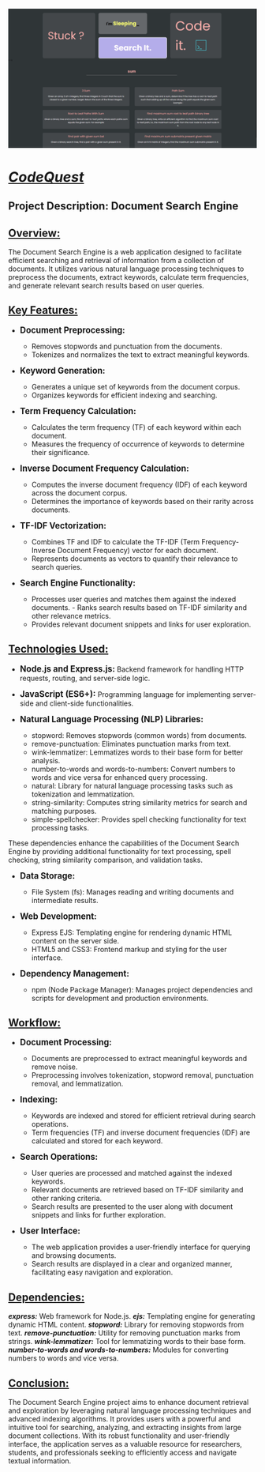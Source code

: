 !["View"](./Media/page1.png)

# <u>**_CodeQuest_**</u>

## Project Description: Document Search Engine

## <u>Overview:</u>

The Document Search Engine is a web application designed to facilitate efficient searching and retrieval of information from a collection of documents. It utilizes various natural language processing techniques to preprocess the documents, extract keywords, calculate term frequencies, and generate relevant search results based on user queries.

## <u>Key Features:</u>

- <b><span style="font-size:larger;">Document Preprocessing:</span></b>

  - Removes stopwords and punctuation from the documents.
  - Tokenizes and normalizes the text to extract meaningful keywords.

- <b><span style="font-size:larger;">Keyword Generation:</span></b>

  - Generates a unique set of keywords from the document corpus.
  - Organizes keywords for efficient indexing and searching.

- <b><span style="font-size:larger;">Term Frequency Calculation:</span></b>

  - Calculates the term frequency (TF) of each keyword within each document.
  - Measures the frequency of occurrence of keywords to determine their significance.

- <b><span style="font-size:larger;">Inverse Document Frequency Calculation:</span></b>

  - Computes the inverse document frequency (IDF) of each keyword across the document corpus.
  - Determines the importance of keywords based on their rarity across documents.

- <b><span style="font-size:larger;">TF-IDF Vectorization:</span></b>

  - Combines TF and IDF to calculate the TF-IDF (Term Frequency-Inverse Document Frequency) vector for each document.
  - Represents documents as vectors to quantify their relevance to search queries.

- <b><span style="font-size:larger;">Search Engine Functionality:</span></b>
  - Processes user queries and matches them against the indexed documents. - Ranks search results based on TF-IDF similarity and other relevance metrics.
  - Provides relevant document snippets and links for user exploration.

## <u>Technologies Used:</u>

- <b><span style="font-size:larger;">Node.js and Express.js:</span></b> Backend framework for handling HTTP requests, routing, and server-side logic.

- <b><span style="font-size:larger;">JavaScript (ES6+):</span></b> Programming language for implementing server-side and client-side functionalities.

- <b><span style="font-size:larger;">Natural Language Processing (NLP) Libraries:</span></b>
  - stopword: Removes stopwords (common words) from documents.
  - remove-punctuation: Eliminates punctuation marks from text.
  - wink-lemmatizer: Lemmatizes words to their base form for better analysis.
  - number-to-words and words-to-numbers: Convert numbers to words and vice versa for enhanced query processing.
  - natural: Library for natural language processing tasks such as tokenization and lemmatization.
  - string-similarity: Computes string similarity metrics for search and matching purposes.
  - simple-spellchecker: Provides spell checking functionality for text processing tasks.

These dependencies enhance the capabilities of the Document Search Engine by providing additional functionality for text processing, spell checking, string similarity comparison, and validation tasks.

- <b><span style="font-size:larger;">Data Storage:</span></b>

  - File System (fs): Manages reading and writing documents and intermediate results.

- <b><span style="font-size:larger;">Web Development:</span></b>

  - Express EJS: Templating engine for rendering dynamic HTML content on the server side.
  - HTML5 and CSS3: Frontend markup and styling for the user interface.

- <b><span style="font-size:larger;">Dependency Management:</span></b>

  - npm (Node Package Manager): Manages project dependencies and scripts for development and production environments.

## <u>Workflow:</u>

- <b><span style="font-size:larger;">Document Processing:</span></b>

  - Documents are preprocessed to extract meaningful keywords and remove noise.
  - Preprocessing involves tokenization, stopword removal, punctuation removal, and lemmatization.

- <b><span style="font-size:larger;">Indexing:</span></b>

  - Keywords are indexed and stored for efficient retrieval during search operations.
  - Term frequencies (TF) and inverse document frequencies (IDF) are calculated and stored for each keyword.

- <b><span style="font-size:larger;">Search Operations:</span></b>

  - User queries are processed and matched against the indexed keywords.
  - Relevant documents are retrieved based on TF-IDF similarity and other ranking criteria.
  - Search results are presented to the user along with document snippets and links for further exploration.

- <b><span style="font-size:larger;">User Interface:</span></b>
  - The web application provides a user-friendly interface for querying and browsing documents.
  - Search results are displayed in a clear and organized manner, facilitating easy navigation and exploration.

## <u>Dependencies:</u>

**_express:_** Web framework for Node.js.
**_ejs:_** Templating engine for generating dynamic HTML content.
**_stopword:_** Library for removing stopwords from text.
**_remove-punctuation:_** Utility for removing punctuation marks from strings.
**_wink-lemmatizer:_** Tool for lemmatizing words to their base form.
**_number-to-words and words-to-numbers:_** Modules for converting numbers to words and vice versa.

## <u>Conclusion:</u>

The Document Search Engine project aims to enhance document retrieval and exploration by leveraging natural language processing techniques and advanced indexing algorithms. It provides users with a powerful and intuitive tool for searching, analyzing, and extracting insights from large document collections. With its robust functionality and user-friendly interface, the application serves as a valuable resource for researchers, students, and professionals seeking to efficiently access and navigate textual information.

